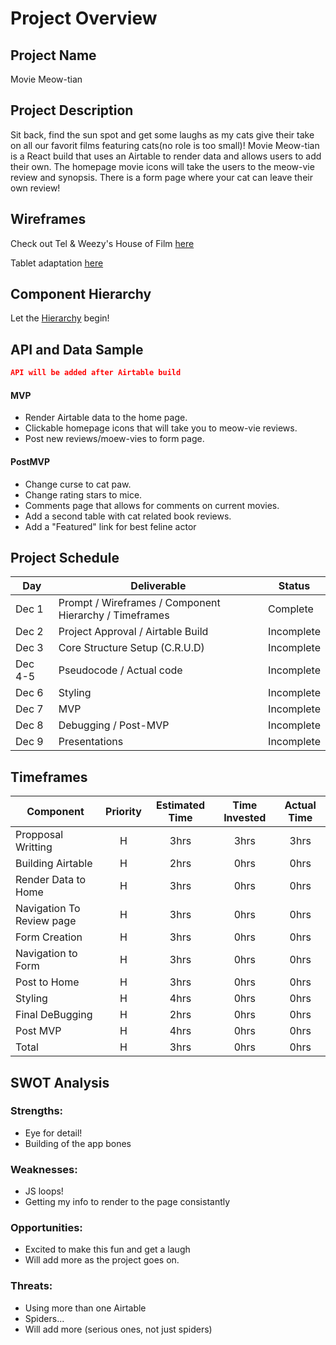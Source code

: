 # Project Overview

## Project Name

Movie Meow-tian

## Project Description

Sit back, find the sun spot and get some laughs as my cats give their take on all our favorit films featuring cats(no role is too small)! Movie Meow-tian is a React build that uses an Airtable to render data and allows users to add their own. The homepage movie icons will take the users to the meow-vie review and synopsis. There is a form page where your cat can leave their own review! 

## Wireframes

Check out Tel & Weezy's House of Film [here](https://whimsical.com/Hmdur76bT3thMqh24AsiCf)

Tablet adaptation [here](https://whimsical.com/MawWPUQcdit6WtWJQCp8B3)

## Component Hierarchy

Let the [Hierarchy](https://whimsical.com/movie-meow-tin-hierarchy-NkCFAnm5oM68MQy6gnRhFc) begin!

## API and Data Sample

```json
API will be added after Airtable build 
``` 

#### MVP 

- Render Airtable data to the home page.
- Clickable homepage icons that will take you to meow-vie reviews.
- Post new reviews/moew-vies to form page.

#### PostMVP  

- Change curse to cat paw.
- Change rating stars to mice.
- Comments page that allows for comments on current movies.
- Add a second table with cat related book reviews.
- Add a "Featured" link for best feline actor

## Project Schedule

|  Day | Deliverable | Status
|---|---| ---|
|Dec 1| Prompt / Wireframes / Component Hierarchy / Timeframes | Complete
|Dec 2| Project Approval / Airtable Build | Incomplete
|Dec 3| Core Structure Setup (C.R.U.D) | Incomplete
|Dec 4-5| Pseudocode / Actual code | Incomplete
|Dec 6| Styling | Incomplete
|Dec 7| MVP | Incomplete
|Dec 8| Debugging / Post-MVP | Incomplete
|Dec 9| Presentations | Incomplete

## Timeframes


| Component | Priority | Estimated Time | Time Invested | Actual Time |
| --- | :---: |  :---: | :---: | :---: |
| Propposal Writting | H | 3hrs| 3hrs | 3hrs |
| Building Airtable | H | 2hrs| 0hrs | 0hrs |
| Render Data to Home | H | 3hrs| 0hrs | 0hrs |
| Navigation To Review page | H | 3hrs| 0hrs | 0hrs |
| Form Creation | H | 3hrs| 0hrs | 0hrs |
| Navigation to Form | H | 3hrs| 0hrs | 0hrs |
| Post to Home | H | 3hrs| 0hrs | 0hrs |
| Styling | H | 4hrs| 0hrs | 0hrs |
| Final DeBugging | H | 2hrs| 0hrs | 0hrs |
| Post MVP| H | 4hrs| 0hrs | 0hrs |
| Total | H | 3hrs| 0hrs | 0hrs |

## SWOT Analysis

### Strengths:
- Eye for detail! 
- Building of the app bones

### Weaknesses:
- JS loops! 
- Getting my info to render to the page consistantly

### Opportunities:
- Excited to make this fun and get a laugh
- Will add more as the project goes on.

### Threats:
- Using more than one Airtable
- Spiders...
- Will add more (serious ones, not just spiders)